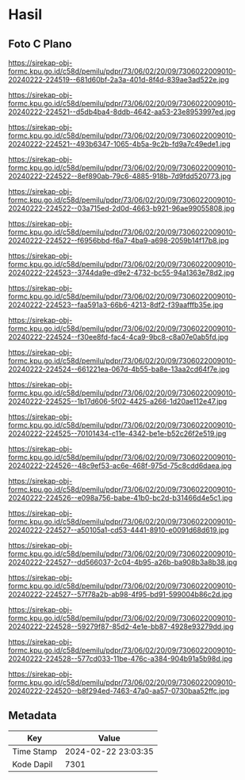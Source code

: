 # Hasil

## Foto C Plano

https://sirekap-obj-formc.kpu.go.id/c58d/pemilu/pdpr/73/06/02/20/09/7306022009010-20240222-224519--681d60bf-2a3a-401d-8f4d-839ae3ad522e.jpg

https://sirekap-obj-formc.kpu.go.id/c58d/pemilu/pdpr/73/06/02/20/09/7306022009010-20240222-224521--d5db4ba4-8ddb-4642-aa53-23e8953997ed.jpg

https://sirekap-obj-formc.kpu.go.id/c58d/pemilu/pdpr/73/06/02/20/09/7306022009010-20240222-224521--493b6347-1065-4b5a-9c2b-fd9a7c49ede1.jpg

https://sirekap-obj-formc.kpu.go.id/c58d/pemilu/pdpr/73/06/02/20/09/7306022009010-20240222-224522--8ef890ab-79c6-4885-918b-7d9fdd520773.jpg

https://sirekap-obj-formc.kpu.go.id/c58d/pemilu/pdpr/73/06/02/20/09/7306022009010-20240222-224522--03a715ed-2d0d-4663-b921-96ae99055808.jpg

https://sirekap-obj-formc.kpu.go.id/c58d/pemilu/pdpr/73/06/02/20/09/7306022009010-20240222-224522--f6956bbd-f6a7-4ba9-a698-2059b14f17b8.jpg

https://sirekap-obj-formc.kpu.go.id/c58d/pemilu/pdpr/73/06/02/20/09/7306022009010-20240222-224523--3744da9e-d9e2-4732-bc55-94a1363e78d2.jpg

https://sirekap-obj-formc.kpu.go.id/c58d/pemilu/pdpr/73/06/02/20/09/7306022009010-20240222-224523--faa591a3-66b6-4213-8df2-f39aafffb35e.jpg

https://sirekap-obj-formc.kpu.go.id/c58d/pemilu/pdpr/73/06/02/20/09/7306022009010-20240222-224524--f30ee8fd-fac4-4ca9-9bc8-c8a07e0ab5fd.jpg

https://sirekap-obj-formc.kpu.go.id/c58d/pemilu/pdpr/73/06/02/20/09/7306022009010-20240222-224524--661221ea-067d-4b55-ba8e-13aa2cd64f7e.jpg

https://sirekap-obj-formc.kpu.go.id/c58d/pemilu/pdpr/73/06/02/20/09/7306022009010-20240222-224525--1b17d606-5f02-4425-a266-1d20ae112e47.jpg

https://sirekap-obj-formc.kpu.go.id/c58d/pemilu/pdpr/73/06/02/20/09/7306022009010-20240222-224525--70101434-c11e-4342-be1e-b52c26f2e519.jpg

https://sirekap-obj-formc.kpu.go.id/c58d/pemilu/pdpr/73/06/02/20/09/7306022009010-20240222-224526--48c9ef53-ac6e-468f-975d-75c8cdd6daea.jpg

https://sirekap-obj-formc.kpu.go.id/c58d/pemilu/pdpr/73/06/02/20/09/7306022009010-20240222-224526--e098a756-babe-41b0-bc2d-b31466d4e5c1.jpg

https://sirekap-obj-formc.kpu.go.id/c58d/pemilu/pdpr/73/06/02/20/09/7306022009010-20240222-224527--a50105a1-cd53-4441-8910-e0091d68d619.jpg

https://sirekap-obj-formc.kpu.go.id/c58d/pemilu/pdpr/73/06/02/20/09/7306022009010-20240222-224527--dd566037-2c04-4b95-a26b-ba908b3a8b38.jpg

https://sirekap-obj-formc.kpu.go.id/c58d/pemilu/pdpr/73/06/02/20/09/7306022009010-20240222-224527--57f78a2b-ab98-4f95-bd91-599004b86c2d.jpg

https://sirekap-obj-formc.kpu.go.id/c58d/pemilu/pdpr/73/06/02/20/09/7306022009010-20240222-224528--59279f87-85d2-4e1e-bb87-4928e93279dd.jpg

https://sirekap-obj-formc.kpu.go.id/c58d/pemilu/pdpr/73/06/02/20/09/7306022009010-20240222-224528--577cd033-11be-476c-a384-904b91a5b98d.jpg

https://sirekap-obj-formc.kpu.go.id/c58d/pemilu/pdpr/73/06/02/20/09/7306022009010-20240222-224520--b8f294ed-7463-47a0-aa57-0730baa52ffc.jpg


## Metadata

| Key        | Value               |
| ---------- | ------------------- |
| Time Stamp | 2024-02-22 23:03:35 |
| Kode Dapil | 7301                |



